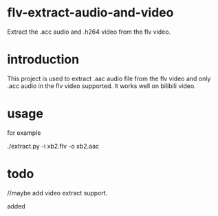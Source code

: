 # flv-extract-audio-and-video
Extract the .acc audio and .h264 video from the flv video.

# introduction
This project is used to extract .aac audio file from the flv video and only .acc audio in the flv video supported. It works well on bilibili video.

# usage
for example

./extract.py -i xb2.flv -o xb2.aac

# todo
//maybe add video extract support.

added